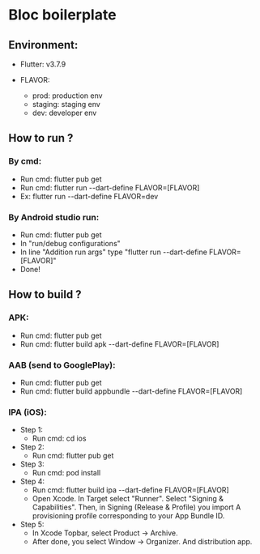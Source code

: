 # Bloc boilerplate

## Environment:
- Flutter: v3.7.9

- FLAVOR: 
    - prod: production env 
    - staging: staging env
    - dev: developer env

## How to run ?
### By cmd:
- Run cmd: flutter pub get  
- Run cmd: flutter run --dart-define FLAVOR=[FLAVOR]
- Ex: flutter run --dart-define FLAVOR=dev
### By Android studio run:
- Run cmd: flutter pub get
- In "run/debug configurations"
- In line "Addition run args" type "flutter run --dart-define FLAVOR=[FLAVOR]"
- Done!

## How to build ?
### APK:
- Run cmd: flutter pub get
- Run cmd: flutter build apk --dart-define FLAVOR=[FLAVOR]
### AAB (send to GooglePlay):
- Run cmd: flutter pub get
- Run cmd: flutter build appbundle --dart-define FLAVOR=[FLAVOR]
### IPA (iOS):
- Step 1: 
  + Run cmd: cd ios
- Step 2:
  + Run cmd: flutter pub get
- Step 3:
  + Run cmd: pod install
- Step 4:
  + Run cmd: flutter build ipa --dart-define FLAVOR=[FLAVOR]
  + Open Xcode. In Target select "Runner". Select "Signing & Capabilities". Then, in Signing (Release & Profile) you import A provisioning profile corresponding to your App Bundle ID.
- Step 5:
  + In Xcode Topbar, select Product -> Archive.
  + After done, you select Window -> Organizer. And distribution app.